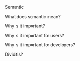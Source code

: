 Semantic

What does semantic mean?

Why is it important?

Why is it important for users?

Why is it important for developers?

Dividitis?